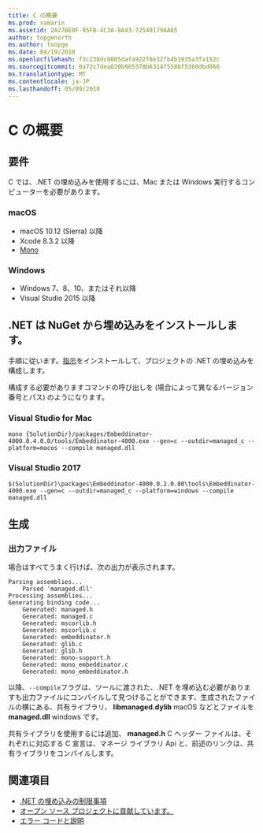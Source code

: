 ```yaml
---
title: C の概要
ms.prod: xamarin
ms.assetid: 2A27BE0F-95FB-4C3A-8A43-72540179AA85
author: topgenorth
ms.author: toopge
ms.date: 04/19/2018
ms.openlocfilehash: f3c238dc9805dafa922f8e32fb4b1935a3fa152c
ms.sourcegitcommit: 0a72c7dea020b965378b6314f558bf5360dbd066
ms.translationtype: MT
ms.contentlocale: ja-JP
ms.lasthandoff: 05/09/2018
---
```

# <a name="getting-started-with-c"></a>C の概要

## <a name="requirements"></a>要件

C では、.NET の埋め込みを使用するには、Mac または Windows 実行するコンピューターを必要があります。

### <a name="macos"></a>macOS

* macOS 10.12 (Sierra) 以降
* Xcode 8.3.2 以降
* [Mono](http://www.mono-project.com/download/)

### <a name="windows"></a>Windows

* Windows 7、8、10、またはそれ以降
* Visual Studio 2015 以降

## <a name="installing-net-embedding-from-nuget"></a>.NET は NuGet から埋め込みをインストールします。

手順に従います。[指示](~/tools/dotnet-embedding/get-started/install/install.md)をインストールして、プロジェクトの .NET の埋め込みを構成します。

構成する必要がありますコマンドの呼び出しを (場合によって異なるバージョン番号とパス) のようになります。

### <a name="visual-studio-for-mac"></a>Visual Studio for Mac

```shell
mono {SolutionDir}/packages/Embeddinator-4000.0.4.0.0/tools/Embeddinator-4000.exe --gen=c --outdir=managed_c --platform=macos --compile managed.dll
```

### <a name="visual-studio-2017"></a>Visual Studio 2017

```shell
$(SolutionDir)\packages\Embeddinator-4000.0.2.0.80\tools\Embeddinator-4000.exe --gen=c --outdir=managed_c --platform=windows --compile managed.dll
```

## <a name="generation"></a>生成

### <a name="output-files"></a>出力ファイル

場合はすべてうまく行けば、次の出力が表示されます。

```shell
Parsing assemblies...
    Parsed 'managed.dll'
Processing assemblies...
Generating binding code...
    Generated: managed.h
    Generated: managed.c
    Generated: mscorlib.h
    Generated: mscorlib.c
    Generated: embeddinator.h
    Generated: glib.c
    Generated: glib.h
    Generated: mono-support.h
    Generated: mono_embeddinator.c
    Generated: mono_embeddinator.h
```

以降、`--compile`フラグは、ツールに渡された、.NET を埋め込む必要がありますも出力ファイルにコンパイルして見つけることができます、生成されたファイルの横にある、共有ライブラリ、 **libmanaged.dylib** macOS などとファイルを**managed.dll** windows です。

共有ライブラリを使用するには追加、 **managed.h** C ヘッダー ファイルは、それぞれに対応する C 宣言は、マネージ ライブラリ Api と、前述のリンクは、共有ライブラリをコンパイルします。

## <a name="further-reading"></a>関連項目

* [.NET の埋め込みの制限事項](~/tools/dotnet-embedding/limitations.md)
* [オープン ソース プロジェクトに貢献しています。](https://github.com/mono/Embeddinator-4000/blob/master/Contributing.md)
* [エラー コードと説明](~/tools/dotnet-embedding/errors.md)
